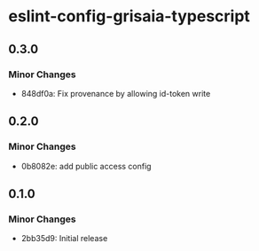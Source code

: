 # eslint-config-grisaia-typescript

## 0.3.0

### Minor Changes

- 848df0a: Fix provenance by allowing id-token write

## 0.2.0

### Minor Changes

- 0b8082e: add public access config

## 0.1.0

### Minor Changes

- 2bb35d9: Initial release
